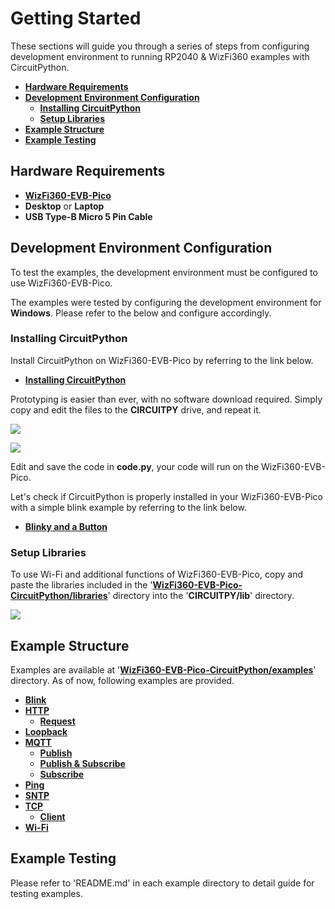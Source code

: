 # Getting Started

These sections will guide you through a series of steps from configuring development environment to running RP2040 & WizFi360 examples with CircuitPython.

- [**Hardware Requirements**](#hardware_requirements)
- [**Development Environment Configuration**](#development_environment_configuration)
    - [**Installing CircuitPython**](#installing_circuitpython)
    - [**Setup Libraries**](#setup_libraries)
- [**Example Structure**](#example_structure)
- [**Example Testing**](#example_testing)



<a name="hardware_requirements"></a>
## Hardware Requirements

- [**WizFi360-EVB-Pico**][link-wizfi360-evb-pico]
- **Desktop** or **Laptop**
- **USB Type-B Micro 5 Pin Cable**



<a name="development_environment_configuration"></a>
## Development Environment Configuration

To test the examples, the development environment must be configured to use WizFi360-EVB-Pico.

The examples were tested by configuring the development environment for **Windows**. Please refer to the below and configure accordingly.



<a name="installing_circuitpython"></a>
### Installing CircuitPython

Install CircuitPython on WizFi360-EVB-Pico by referring to the link below.

- [**Installing CircuitPython**][link-installing_circuitPython]

Prototyping is easier than ever, with no software download required. Simply copy and edit the files to the **CIRCUITPY** drive, and repeat it.

![][link-circuitpy_1]

![][link-circuitpy_2]

Edit and save the code in **code.py**, your code will run on the WizFi360-EVB-Pico.

Let's check if CircuitPython is properly installed in your WizFi360-EVB-Pico with a simple blink example by referring to the link below.

- [**Blinky and a Button**][link-blinky_and_a_button]



<a name="setup_libraries"></a>
### Setup Libraries

To use Wi-Fi and additional functions of WizFi360-EVB-Pico, copy and paste the libraries included in the '[**WizFi360-EVB-Pico-CircuitPython/libraries**][link-libraries]' directory into the '**CIRCUITPY/lib**' directory.

![][link-copy_and_paste_library]



<a name="example_structure"></a>
## Example Structure

Examples are available at '[**WizFi360-EVB-Pico-CircuitPython/examples**][link-examples]' directory. As of now, following examples are provided.

- [**Blink**][link-blink]
- [**HTTP**][link-http]
    - [**Request**][link-http_request]
- [**Loopback**][link-loopback]
- [**MQTT**][link-mqtt]
    - [**Publish**][link-mqtt_publish]
    - [**Publish & Subscribe**][link-mqtt_publish_subscribe]
    - [**Subscribe**][link-mqtt_subscribe]
- [**Ping**][link-ping]
- [**SNTP**][link-sntp]
- [**TCP**][link-tcp]
	- [**Client**][link-tcp_client]
- [**Wi-Fi**][link-wi-fi]



<a name="example_testing"></a>
## Example Testing

Please refer to 'README.md' in each example directory to detail guide for testing examples.



<!--
Link
-->

[link-wizfi360-evb-pico]: https://docs.wiznet.io/Product/Open-Source-Hardware/wizfi360-evb-pico
[link-installing_circuitpython]: https://learn.adafruit.com/getting-started-with-raspberry-pi-pico-circuitpython/circuitpython
[link-circuitpy_1]: https://github.com/Wiznet/WizFi360-EVB-Pico-CircuitPython/blob/main/static/images/getting_started/circuitpy_1.png
[link-circuitpy_2]: https://github.com/Wiznet/WizFi360-EVB-Pico-CircuitPython/blob/main/static/images/getting_started/circuitpy_2.png
[link-blinky_and_a_button]: https://learn.adafruit.com/getting-started-with-raspberry-pi-pico-circuitpython/blinky-and-a-button
[link-libraries]: https://github.com/Wiznet/WizFi360-EVB-Pico-CircuitPython/tree/main/libraries
[link-copy_and_paste_library]: https://github.com/Wiznet/WizFi360-EVB-Pico-CircuitPython/blob/main/static/images/getting_started/copy_and_paste_library.png
[link-examples]: https://github.com/Wiznet/WizFi360-EVB-Pico-CircuitPython/tree/main/examples
[link-blink]: https://github.com/Wiznet/WizFi360-EVB-Pico-CircuitPython/tree/main/examples/blink
[link-http]: https://github.com/Wiznet/WizFi360-EVB-Pico-CircuitPython/tree/main/examples/http
[link-http_request]: https://github.com/Wiznet/WizFi360-EVB-Pico-CircuitPython/tree/main/examples/http/request
[link-loopback]: https://github.com/Wiznet/WizFi360-EVB-Pico-CircuitPython/tree/main/examples/loopback
[link-mqtt]: https://github.com/Wiznet/WizFi360-EVB-Pico-CircuitPython/tree/main/examples/mqtt
[link-mqtt_publish]: https://github.com/Wiznet/WizFi360-EVB-Pico-CircuitPython/tree/main/examples/mqtt/publish
[link-mqtt_publish_subscribe]: https://github.com/Wiznet/WizFi360-EVB-Pico-CircuitPython/tree/main/examples/mqtt/publish_subscribe
[link-mqtt_subscribe]: https://github.com/Wiznet/WizFi360-EVB-Pico-CircuitPython/tree/main/examples/mqtt/subscribe
[link-ping]: https://github.com/Wiznet/WizFi360-EVB-Pico-CircuitPython/tree/main/examples/ping
[link-sntp]: https://github.com/Wiznet/WizFi360-EVB-Pico-CircuitPython/tree/main/examples/sntp
[link-tcp]: https://github.com/Wiznet/WizFi360-EVB-Pico-CircuitPython/tree/main/examples/tcp
[link-tcp_client]: https://github.com/Wiznet/WizFi360-EVB-Pico-CircuitPython/tree/main/examples/tcp/client
[link-wi-fi]: https://github.com/Wiznet/WizFi360-EVB-Pico-CircuitPython/tree/main/examples/wi-fi
